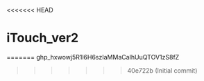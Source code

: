 <<<<<<< HEAD
# iTouch_ver2
=======
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
>>>>>>> 40e722b (Initial commit)
